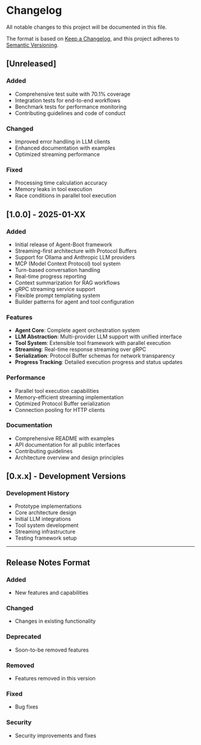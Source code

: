 # Changelog

All notable changes to this project will be documented in this file.

The format is based on [Keep a Changelog](https://keepachangelog.com/en/1.0.0/),
and this project adheres to [Semantic Versioning](https://semver.org/spec/v2.0.0.html).

## [Unreleased]

### Added
- Comprehensive test suite with 70.1% coverage
- Integration tests for end-to-end workflows
- Benchmark tests for performance monitoring
- Contributing guidelines and code of conduct

### Changed
- Improved error handling in LLM clients
- Enhanced documentation with examples
- Optimized streaming performance

### Fixed
- Processing time calculation accuracy
- Memory leaks in tool execution
- Race conditions in parallel tool execution

## [1.0.0] - 2025-01-XX

### Added
- Initial release of Agent-Boot framework
- Streaming-first architecture with Protocol Buffers
- Support for Ollama and Anthropic LLM providers
- MCP (Model Context Protocol) tool system
- Turn-based conversation handling
- Real-time progress reporting
- Context summarization for RAG workflows
- gRPC streaming service support
- Flexible prompt templating system
- Builder patterns for agent and tool configuration

### Features
- **Agent Core**: Complete agent orchestration system
- **LLM Abstraction**: Multi-provider LLM support with unified interface
- **Tool System**: Extensible tool framework with parallel execution
- **Streaming**: Real-time response streaming over gRPC
- **Serialization**: Protocol Buffer schemas for network transparency
- **Progress Tracking**: Detailed execution progress and status updates

### Performance
- Parallel tool execution capabilities
- Memory-efficient streaming implementation
- Optimized Protocol Buffer serialization
- Connection pooling for HTTP clients

### Documentation
- Comprehensive README with examples
- API documentation for all public interfaces
- Contributing guidelines
- Architecture overview and design principles

## [0.x.x] - Development Versions

### Development History
- Prototype implementations
- Core architecture design
- Initial LLM integrations
- Tool system development
- Streaming infrastructure
- Testing framework setup

---

## Release Notes Format

### Added
- New features and capabilities

### Changed
- Changes in existing functionality

### Deprecated
- Soon-to-be removed features

### Removed
- Features removed in this version

### Fixed
- Bug fixes

### Security
- Security improvements and fixes
